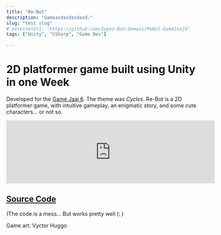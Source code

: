 ```yaml
---
title: "Re-Bot"
description: "Gameasdasdasdasd."
slug: "test slug"
# externalUrl: "https://github.com/Jogos-Bao-Demais/ReBot-GameJaaj6"
tags: ["Unity", "CSharp", "Game Dev"]

---
```

# 2D platformer game built using Unity in one Week 

Developed for the [Game Jaaj 6](https://itch.io/jam/game-jaaj-6). The theme was _Cycles_.
Re-Bot is a 2D platformer game, with intuitive gameplay, an enigmatic story, and some cute characters... or not so.

<iframe frameborder="0" src="https://itch.io/embed/1134745?bg_color=323132&amp;fg_color=ff873f&amp;link_color=ffffff&amp;border_color=ffdd94" width="552" height="167"><a href="https://gabriel-spinola.itch.io/re-bot">Re-Bot! by Gabriel-Spinola, Tio_Torugo_BR</a></iframe>

## [Source Code](https://github.com/Gabriel-Spinola/Ciclos-GameJaaj6) 
(The code is a mess... But works pretty well (: )

Game art: Vyctor Huggo